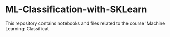 # ML-Classification-with-SKLearn
This repository contains notebooks and files related to the course 'Machine Learning: Classificat